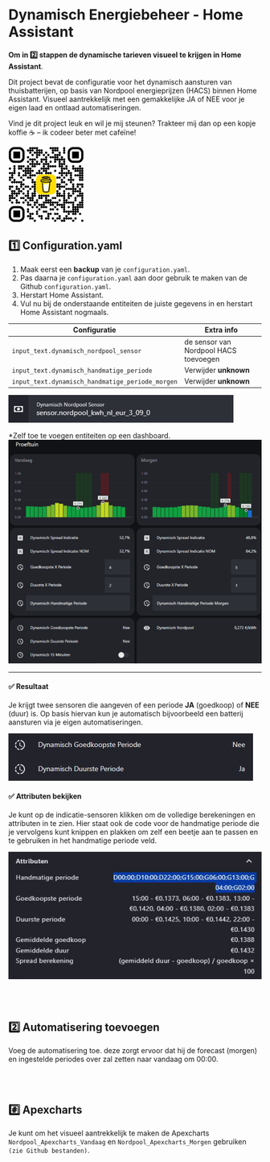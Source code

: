 # Dynamisch Energiebeheer - Home Assistant
**Om in 2️⃣ stappen de dynamische tarieven visueel te krijgen in Home Assistant**.

Dit project bevat de configuratie voor het dynamisch aansturen van thuisbatterijen, op basis van Nordpool energieprijzen (HACS) binnen Home Assistant. Visueel aantrekkelijk met een gemakkelijke JA of NEE voor je eigen laad en ontlaad automatiseringen.

Vind je dit project leuk en wil je mij steunen? Trakteer mij dan op een kopje koffie ☕️ – ik codeer beter met cafeïne!

<a href="https://www.buymeacoffee.com/gielz" target="_blank">
  <img src="https://github.com/Gielz1986/Zendure-HA-zenSDK/blob/main/Images/bmc.png?raw=true" width="150" alt="Buy Me a Coffee">
</a><br>

## 1️⃣ Configuration.yaml

1. Maak eerst een **backup** van je `configuration.yaml`.
2. Pas daarna je `configuration.yaml` aan door gebruik te maken van de Github `configuration.yaml`.
3. Herstart Home Assistant.
4. Vul nu bij de onderstaande entiteiten de juiste gegevens in en herstart Home Assistant nogmaals.

| Configuratie| Extra info|
|-|-|
| `input_text.dynamisch_nordpool_sensor`      |  de sensor van Nordpool HACS toevoegen |
| `input_text.dynamisch_handmatige_periode`    | Verwijder **unknown** |
| `input_text.dynamisch_handmatige_periode_morgen` | Verwijder **unknown** |

![Preview](Images/Nordpool.png)

*Zelf toe te voegen entiteiten op een dashboard.
![Preview](Images/Preview.gif)

---

#### ✅ Resultaat
Je krijgt twee sensoren die aangeven of een periode **JA** (goedkoop) of **NEE** (duur) is. Op basis hiervan kun je automatisch bijvoorbeeld een batterij aansturen via je eigen automatiseringen.

![Preview](Images/Janee.JPG)

#### ✅ Attributen bekijken
Je kunt op de indicatie-sensoren klikken om de volledige berekeningen en attributen in te zien. Hier staat ook de code voor de handmatige periode die je vervolgens kunt knippen en plakken om zelf een beetje aan te passen en te gebruiken in het handmatige periode veld.

![Preview](Images/Spread.JPG)

<br><br>

## 2️⃣ Automatisering toevoegen

Voeg de automatisering toe. deze zorgt ervoor dat hij de forecast (morgen) en ingestelde periodes over zal zetten naar vandaag om 00:00. 

<br><br>

## #️⃣ Apexcharts
Je kunt om het visueel aantrekkelijk te maken de Apexcharts `Nordpool_Apexcharts_Vandaag` en `Nordpool_Apexcharts_Morgen` gebruiken `(zie Github bestanden)`.
